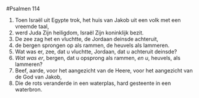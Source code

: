 #Psalmen 114
1. Toen Israël uit Egypte trok, het huis van Jakob uit een volk met een vreemde taal, 
2. werd Juda Zijn heiligdom, Israël Zijn koninklijk bezit. 
3. De zee zag het en vluchtte, de Jordaan deinsde achteruit, 
4. de bergen sprongen op als rammen, de heuvels als lammeren. 
5. Wat was er, zee, dat u vluchtte, Jordaan, dat u achteruit deinsde? 
6. *Wat was er*, bergen, dat u opsprong als rammen, *en u*, heuvels, als lammeren? 
7. Beef, aarde, voor het aangezicht van de Heere, voor het aangezicht van de God van Jakob, 
8. Die de rots veranderde in een waterplas, hard gesteente in een waterbron.
